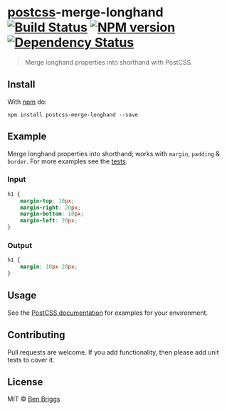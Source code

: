 # [postcss][postcss]-merge-longhand [![Build Status](https://travis-ci.org/ben-eb/postcss-merge-longhand.svg?branch=master)][ci] [![NPM version](https://badge.fury.io/js/postcss-merge-longhand.svg)][npm] [![Dependency Status](https://gemnasium.com/ben-eb/postcss-merge-longhand.svg)][deps]

> Merge longhand properties into shorthand with PostCSS.

## Install

With [npm](https://npmjs.org/package/postcss-merge-longhand) do:

```
npm install postcss-merge-longhand --save
```

## Example

Merge longhand properties into shorthand; works with `margin`, `padding` &
`border`. For more examples see the [tests](src/__tests__/index.jsx).

### Input

```css
h1 {
    margin-top: 10px;
    margin-right: 20px;
    margin-bottom: 10px;
    margin-left: 20px;
}
```

### Output

```css
h1 {
    margin: 10px 20px;
}
```

## Usage

See the [PostCSS documentation](https://github.com/postcss/postcss#usage) for
examples for your environment.

## Contributing

Pull requests are welcome. If you add functionality, then please add unit tests
to cover it.

## License

MIT © [Ben Briggs](http://beneb.info)

[ci]:      https://travis-ci.org/ben-eb/postcss-merge-longhand
[deps]:    https://gemnasium.com/ben-eb/postcss-merge-longhand
[npm]:     http://badge.fury.io/js/postcss-merge-longhand
[postcss]: https://github.com/postcss/postcss
